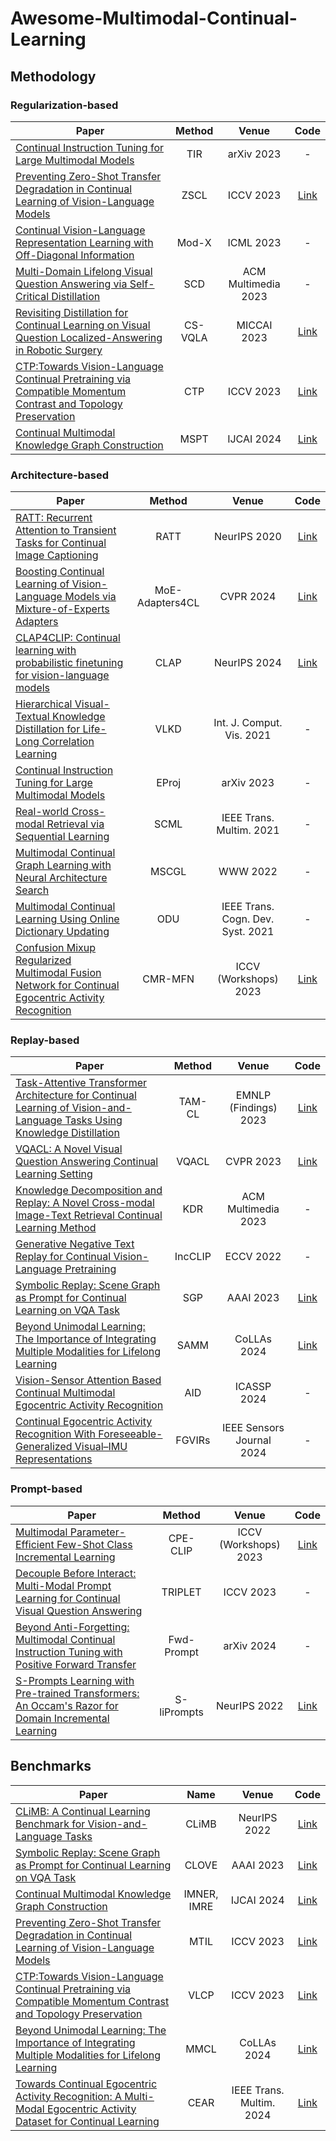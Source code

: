 # Awesome-Multimodal-Continual-Learning

## Methodology

### Regularization-based
| Paper      | Method | Venue       | Code   |  
|-----------|:-----:|:----------------:|:--------------:| 
| [Continual Instruction Tuning for Large Multimodal Models](https://arxiv.org/abs/2311.16206)  | TIR  |  arXiv 2023    | -    | 
| [Preventing Zero-Shot Transfer Degradation in Continual Learning of Vision-Language Models](https://ieeexplore.ieee.org/document/10377061)  | ZSCL |  ICCV 2023    | [Link](https://github.com/Thunderbeee/ZSCL)    |   
| [Continual Vision-Language Representation Learning with Off-Diagonal Information](https://proceedings.mlr.press/v202/ni23c.html)  | Mod-X  | ICML 2023       | -     |   
| [Multi-Domain Lifelong Visual Question Answering via Self-Critical Distillation](https://dl.acm.org/doi/10.1145/3581783.3612121)  | SCD  |    ACM Multimedia 2023   | -    | 
| [Revisiting Distillation for Continual Learning on Visual Question Localized-Answering in Robotic Surgery](https://link.springer.com/chapter/10.1007/978-3-031-43996-4_7)  | CS-VQLA  |  MICCAI 2023    | [Link](https://github.com/longbai1006/CS-VQLA)    | 
| [CTP:Towards Vision-Language Continual Pretraining via Compatible Momentum Contrast and Topology Preservation](https://ieeexplore.ieee.org/document/10378115)  | CTP  |  ICCV 2023    | [Link](https://github.com/KevinLight831/CTP)    | 
| [Continual Multimodal Knowledge Graph Construction](https://doi.org/10.48550/arXiv.2305.08698)  | MSPT  |     IJCAI 2024  | [Link](https://github.com/zjunlp/ContinueMKGC)    | 


### Architecture-based
| Paper      | Method | Venue       | Code   |  
|-----------|:-----:|:----------------:|:--------------:| 
| [RATT: Recurrent Attention to Transient Tasks for Continual Image Captioning](https://proceedings.neurips.cc/paper/2020/hash/c2964caac096f26db222cb325aa267cb-Abstract.html)  | RATT  |   NeurIPS 2020   | [Link](https://github.com/delchiaro/RATT)    | 
| [Boosting Continual Learning of Vision-Language Models via Mixture-of-Experts Adapters](https://ieeexplore.ieee.org/document/10656689/)  | MoE-Adapters4CL  |  CVPR 2024    | [Link](https://github.com/JiazuoYu/MoE-Adapters4CL)    | 
| [CLAP4CLIP: Continual learning with probabilistic finetuning for vision-language models](https://doi.org/10.48550/arXiv.2403.19137)  | CLAP  |   NeurIPS 2024   | [Link](https://github.com/srvCodes/clap4clip)    | 
| [Hierarchical Visual-Textual Knowledge Distillation for Life-Long Correlation Learning](https://link.springer.com/article/10.1007/s11263-020-01392-1)  | VLKD  |   Int. J. Comput. Vis. 2021   | -    | 
| [Continual Instruction Tuning for Large Multimodal Models](https://arxiv.org/abs/2311.16206)  | EProj  |  arXiv 2023    | -    | 
| [Real-world Cross-modal Retrieval via Sequential Learning](https://doi.org/10.1109/TMM.2020.3002177)  | SCML  | IEEE Trans. Multim. 2021     | -    | 
| [Multimodal Continual Graph Learning with Neural Architecture Search](https://dl.acm.org/doi/10.1145/3485447.3512176)  | MSCGL | WWW 2022       | -     | 
| [Multimodal Continual Learning Using Online Dictionary Updating](https://ieeexplore.ieee.org/document/8994101)  | ODU  |  IEEE Trans. Cogn. Dev. Syst. 2021    | -    | 
| [Confusion Mixup Regularized Multimodal Fusion Network for Continual Egocentric Activity Recognition](https://ieeexplore.ieee.org/document/10350836)  | CMR-MFN  |   ICCV (Workshops) 2023   | [Link](https://github.com/Hanna-W/CMR-MFN)    | 


### Replay-based
| Paper      | Method | Venue       | Code   |  
|-----------|:-----:|:----------------:|:--------------:| 
| [Task-Attentive Transformer Architecture for Continual Learning of Vision-and-Language Tasks Using Knowledge Distillation](https://dl.acm.org/doi/10.1145/3485447.3512176)  | TAM-CL |EMNLP (Findings) 2023     | [Link](https://github.com/YuliangCai2022/TAM-CL)    | 
| [VQACL: A Novel Visual Question Answering Continual Learning Setting](https://ieeexplore.ieee.org/document/10204773)  | VQACL  |  CVPR 2023    | [Link](https://github.com/zhangxi1997/VQACL)    | 
| [Knowledge Decomposition and Replay: A Novel Cross-modal Image-Text Retrieval Continual Learning Method](https://dl.acm.org/doi/10.1145/3581783.3612207)  | KDR  |   ACM Multimedia 2023   | -    | 
| [Generative Negative Text Replay for Continual Vision- Language Pretraining](https://link.springer.com/chapter/10.1007/978-3-031-20059-5_2)  | IncCLIP  |   ECCV 2022   | -    | 
| [Symbolic Replay: Scene Graph as Prompt for Continual Learning on VQA Task](https://ojs.aaai.org/index.php/AAAI/article/view/25208)  | SGP  |  AAAI 2023    | [Link](https://github.com/showlab/CLVQA)    | 
| [Beyond Unimodal Learning: The Importance of Integrating Multiple Modalities for Lifelong Learning](https://arxiv.org/abs/2405.02766)  | SAMM  |  CoLLAs 2024    | [Link](https://github.com/NeurAI-Lab/MultiModal-CL)    | 
| [Vision-Sensor Attention Based Continual Multimodal Egocentric Activity Recognition](https://ieeexplore.ieee.org/document/10446924)  | AID  | ICASSP 2024    | -    | 
| [Continual Egocentric Activity Recognition With Foreseeable-Generalized Visual–IMU Representations](https://ieeexplore.ieee.org/document/10462907)  | FGVIRs  |   IEEE Sensors Journal 2024   | -    | 

### Prompt-based
| Paper      | Method | Venue       | Code   |  
|-----------|:-----:|:----------------:|:--------------:| 
| [Multimodal Parameter-Efficient Few-Shot Class Incremental Learning](https://ieeexplore.ieee.org/document/10350931)  | CPE-CLIP  |  ICCV (Workshops) 2023    | [Link](https://github.com/neuraptic/cpe-clip)    | 
| [Decouple Before Interact: Multi-Modal Prompt Learning for Continual Visual Question Answering](https://ieeexplore.ieee.org/document/10377343)  | TRIPLET  |  ICCV 2023    | -    | 
| [Beyond Anti-Forgetting: Multimodal Continual Instruction Tuning with Positive Forward Transfer](https://arxiv.org/abs/2401.09181)  | Fwd-Prompt  |  arXiv 2024    | -    | 
| [S-Prompts Learning with Pre-trained Transformers: An Occam's Razor for Domain Incremental Learning](https://proceedings.neurips.cc//paper_files/paper/2022/hash/25886d7a7cf4e33fd44072a0cd81bf30-Abstract-Conference.html)  | S-liPrompts  |  NeurIPS 2022    | [Link](https://github.com/iamwangyabin/S-Prompts)    | 

## Benchmarks
| Paper      | Name | Venue       | Code   |  
|-----------|:-----:|:----------------:|:--------------:| 
| [CLiMB: A Continual Learning Benchmark for Vision-and-Language Tasks](https://proceedings.neurips.cc/paper_files/paper/2022/hash/bd3611971089d466ab4ca96a20f7ab13-Abstract-Datasets_and_Benchmarks.html)  | CLiMB  |    NeurIPS 2022  | [Link](https://github.com/GLAMOR-USC/CLiMB)    | 
| [Symbolic Replay: Scene Graph as Prompt for Continual Learning on VQA Task](https://ojs.aaai.org/index.php/AAAI/article/view/25208)  | CLOVE  |  AAAI 2023    | [Link](https://github.com/showlab/CLVQA)    | 
| [Continual Multimodal Knowledge Graph Construction](https://doi.org/10.48550/arXiv.2305.08698)  | IMNER, IMRE  |   IJCAI 2024    | [Link](https://github.com/zjunlp/ContinueMKGC)    | 
| [Preventing Zero-Shot Transfer Degradation in Continual Learning of Vision-Language Models](https://ieeexplore.ieee.org/document/10377061)  | MTIL  | ICCV 2023     | [Link](https://github.com/Thunderbeee/ZSCL)    | 
| [CTP:Towards Vision-Language Continual Pretraining via Compatible Momentum Contrast and Topology Preservation](https://ieeexplore.ieee.org/document/10378115)  | VLCP  |  ICCV 2023    | [Link](https://github.com/KevinLight831/CTP)    | 
| [Beyond Unimodal Learning: The Importance of Integrating Multiple Modalities for Lifelong Learning](https://arxiv.org/abs/2405.02766)  | MMCL  |   CoLLAs 2024    | [Link](https://github.com/NeurAI-Lab/MultiModal-CL)    | 
| [Towards Continual Egocentric Activity Recognition: A Multi-Modal Egocentric Activity Dataset for Continual Learning](https://ieeexplore.ieee.org/document/10184468)  | CEAR  |  IEEE Trans. Multim. 2024    | [Link](https://github.com/Xu-Linfeng/UESTC_MMEA_CL_main)    | 


